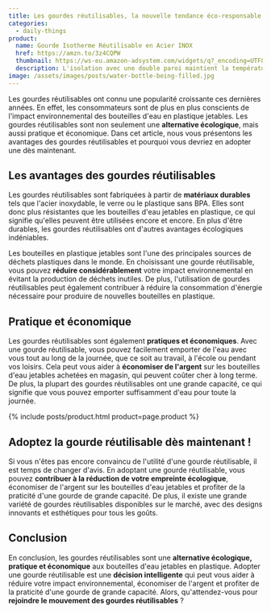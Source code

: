 ```yaml
---
title: Les gourdes réutilisables, la nouvelle tendance éco-responsable à adopter !
categories:
  - daily-things
product:
  name: Gourde Isotherme Réutilisable en Acier INOX
  href: https://amzn.to/3z4CQPW
  thumbnail: https://ws-eu.amazon-adsystem.com/widgets/q?_encoding=UTF8&ASIN=B07N96GBW6&Format=_SL160_&ID=AsinImage&MarketPlace=FR&ServiceVersion=20070822&WS=1&tag=d9beud07-21&language=fr_FR
  description: L'isolation avec une double paroi maintient la température à l'intérieur de la bouteille peu importe la température extérieure. Maintient la température pour profiter de boissons fraîches jusqu'à 24 heures et chaudes jusqu'à 12 heures.
image: /assets/images/posts/water-bottle-being-filled.jpg
---
```


Les gourdes réutilisables ont connu une popularité croissante ces dernières années. En effet, les consommateurs sont de plus en plus conscients de l'impact environnemental des bouteilles d'eau en plastique jetables. Les gourdes réutilisables sont non seulement une **alternative écologique**, mais aussi pratique et économique. Dans cet article, nous vous présentons les avantages des gourdes réutilisables et pourquoi vous devriez en adopter une dès maintenant.

## Les avantages des gourdes réutilisables

Les gourdes réutilisables sont fabriquées à partir de **matériaux durables** tels que l'acier inoxydable, le verre ou le plastique sans BPA. Elles sont donc plus résistantes que les bouteilles d'eau jetables en plastique, ce qui signifie qu'elles peuvent être utilisées encore et encore. En plus d'être durables, les gourdes réutilisables ont d'autres avantages écologiques indéniables.

Les bouteilles en plastique jetables sont l'une des principales sources de déchets plastiques dans le monde. En choisissant une gourde réutilisable, vous pouvez **réduire considérablement** votre impact environnemental en évitant la production de déchets inutiles. De plus, l'utilisation de gourdes réutilisables peut également contribuer à réduire la consommation d'énergie nécessaire pour produire de nouvelles bouteilles en plastique.

## Pratique et économique

Les gourdes réutilisables sont également **pratiques et économiques**. Avec une gourde réutilisable, vous pouvez facilement emporter de l'eau avec vous tout au long de la journée, que ce soit au travail, à l'école ou pendant vos loisirs. Cela peut vous aider à **économiser de l'argent** sur les bouteilles d'eau jetables achetées en magasin, qui peuvent coûter cher à long terme. De plus, la plupart des gourdes réutilisables ont une grande capacité, ce qui signifie que vous pouvez emporter suffisamment d'eau pour toute la journée.

{% include posts/product.html product=page.product %}

## Adoptez la gourde réutilisable dès maintenant !

Si vous n'êtes pas encore convaincu de l'utilité d'une gourde réutilisable, il est temps de changer d'avis. En adoptant une gourde réutilisable, vous pouvez **contribuer à la réduction de votre empreinte écologique**, économiser de l'argent sur les bouteilles d'eau jetables et profiter de la praticité d'une gourde de grande capacité. De plus, il existe une grande variété de gourdes réutilisables disponibles sur le marché, avec des designs innovants et esthétiques pour tous les goûts.

## Conclusion

En conclusion, les gourdes réutilisables sont une **alternative écologique, pratique et économique** aux bouteilles d'eau jetables en plastique. Adopter une gourde réutilisable est une **décision intelligente** qui peut vous aider à réduire votre impact environnemental, économiser de l'argent et profiter de la praticité d'une gourde de grande capacité. Alors, qu'attendez-vous pour **rejoindre le mouvement des gourdes réutilisables** ?
